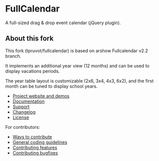 # FullCalendar

A full-sized drag & drop event calendar (jQuery plugin).


About this fork
---------------

This fork (tpruvot/fullcalendar) is based on arshow Fullcalendar v2.2 branch.

It implements an additional year view (12 months) and can be used to display vacations periods.

The year table layout is customizable (2x6, 3x4, 4x3, 6x2), and the first month can be tuned to display school years.


- [Project website and demos](http://arshaw.com/fullcalendar/)
- [Documentation](http://arshaw.com/fullcalendar/docs/)
- [Support](http://arshaw.com/fullcalendar/support/)
- [Changelog](changelog.md)
- [License](license.txt)

For contributors:

- [Ways to contribute](http://arshaw.com/fullcalendar/wiki/Contributing/)
- [General coding guidelines](https://github.com/arshaw/fullcalendar/wiki/Contributing-Code)
- [Contributing features](https://github.com/arshaw/fullcalendar/wiki/Contributing-Features)
- [Contributing bugfixes](https://github.com/arshaw/fullcalendar/wiki/Contributing-Bugfixes)
